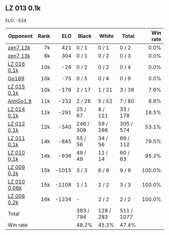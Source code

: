 ## LZ 013 0.1k ##

ELO: -534

Opponent | Rank | ELO | Black | White | Total | Win rate
---------|-----:|----:|-------|-------|-------|-------:
[zen7 12k](zen7%2012k.md) | 7k | 421 | 0 / 1 | 0 / 1 | 0 / 2 | 0.0%
[zen7 13k](zen7%2013k.md) | 8k | 304 | 0 / 1 | 0 / 2 | 0 / 3 | 0.0%
[LZ 016 0.1k](LZ%20016%200.1k.md) | 10k | -26 | 0 / 2 | 0 / 2 | 0 / 4 | 0.0%
[Go169](Go169.md) | 10k | -75 | 0 / 5 | 0 / 4 | 0 / 9 | 0.0%
[LZ 015 0.1k](LZ%20015%200.1k.md) | 10k | -176 | 2 / 17 | 1 / 21 | 3 / 38 | 7.9%
[AmiGo1.8](AmiGo1.8.md) | 11k | -232 | 2 / 28 | 5 / 52 | 7 / 80 | 8.8%
[LZ 014 0.1k](LZ%20014%200.1k.md) | 11k | -291 | 25 / 67 | 8 / 111 | 33 / 178 | 18.5%
[LZ 012 0.1k](LZ%20012%200.1k.md) | 12k | -540 | 246 / 308 | 59 / 266 | 305 / 574 | 53.1%
[LZ 011 0.1k](LZ%20011%200.1k.md) | 14k | -845 | 55 / 56 | 34 / 56 | 89 / 112 | 79.5%
[LZ 010 0.1k](LZ%20010%200.1k.md) | 14k | -936 | 49 / 49 | 11 / 14 | 60 / 63 | 95.2%
[LZ 009 0.2k](LZ%20009%200.2k.md) | 15k | -1015 | 3 / 3 | 6 / 6 | 9 / 9 | 100.0%
[LZ 010 0.06k](LZ%20010%200.06k.md) | 15k | -1108 | 1 / 1 | 2 / 2 | 3 / 3 | 100.0%
[LZ 008 0.2k](LZ%20008%200.2k.md) | 16k | -1234 | - | 2 / 2 | 2 / 2 | 100.0%
Total | | | 383 / 794 | 128 / 283 | 511 / 1077 | 
Win rate| | | 48.2% | 45.2% | 47.4% | 
